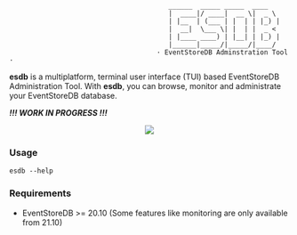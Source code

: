                                             ______  _____ _____  ____  
                                            |  ____|/ ____|  __ \|  _ \ 
                                            | |__  | (___ | |  | | |_) |
                                            |  __|  \___ \| |  | |  _ < 
                                            | |____ ____) | |__| | |_) |
                                            |______|_____/|_____/|____/
                                         · EventStoreDB Adminstration Tool ·

**esdb** is a multiplatform, terminal user interface (TUI) based EventStoreDB Administration Tool. With **esdb**,
you can browse, monitor and administrate your EventStoreDB database.

***!!! WORK IN PROGRESS !!!***

<p align="center">
<img src="https://user-images.githubusercontent.com/144545/177069437-776e209d-f783-438a-a442-74f62864dc0c.png" />
</p>

### Usage

```
esdb --help
```

### Requirements
* EventStoreDB >= 20.10 (Some features like monitoring are only available from 21.10)
